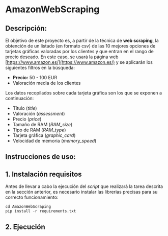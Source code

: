 # AmazonWebScraping

## Descripción:

El objetivo de este proyecto es, a partir de la técnica de **web scraping**, la obtención de un listado (en formato csv) de las 10 mejores opciones de tarjetas gráficas valoradas por los clientes y que entran en el rango de precio deseado. En este caso, se usará la página web [https://www.amazon.es/](https://www.amazon.es/) y se aplicarán los siguientes filtros en la búsqueda:
- **Precio:** 50 - 100 EUR
- Valoración media de los clientes

Los datos recopilados sobre cada tarjeta gráfica son los que se exponen a continuación:
- Título (*title*)
- Valoración (*assessment*)
- Precio (*price*)
- Tamaño de RAM (*RAM_size*)
- Tipo de RAM (*RAM_type*)
- Tarjeta gráfica (*graphic_card*)
- Velocidad de memoria (*memory_speed*)

## Instrucciones de uso:

## 1. Instalación requisitos

Antes de llevar a cabo la ejecución del *script* que realizará la tarea descrita en la sección anterior, es necesario instalar las librerias precisas para su correcto funcionamiento:

```
cd AmazonWebScraping
pip install -r requirements.txt
```

## 2. Ejecución